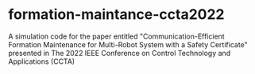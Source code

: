 # formation-maintance-ccta2022
 A simulation code for the paper entitled "Communication-Efficient Formation Maintenance for Multi-Robot System with a Safety Certificate" presented in  The 2022 IEEE Conference on Control Technology and Applications (CCTA) 
